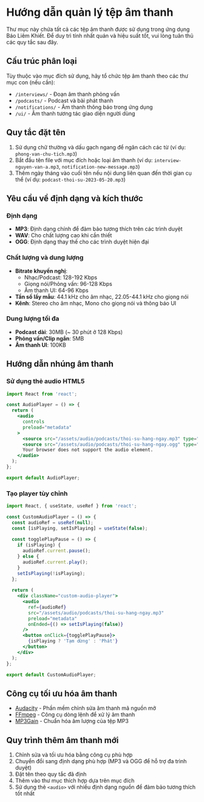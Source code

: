 # Hướng dẫn quản lý tệp âm thanh

Thư mục này chứa tất cả các tệp âm thanh được sử dụng trong ứng dụng Báo Liêm Khiết. Để duy trì tính nhất quán và hiệu suất tốt, vui lòng tuân thủ các quy tắc sau đây.

## Cấu trúc phân loại

Tùy thuộc vào mục đích sử dụng, hãy tổ chức tệp âm thanh theo các thư mục con (nếu cần):

- `/interviews/` - Đoạn âm thanh phỏng vấn
- `/podcasts/` - Podcast và bài phát thanh
- `/notifications/` - Âm thanh thông báo trong ứng dụng
- `/ui/` - Âm thanh tương tác giao diện người dùng

## Quy tắc đặt tên

1. Sử dụng chữ thường và dấu gạch ngang để ngăn cách các từ (ví dụ: `phong-van-chu-tich.mp3`)
2. Bắt đầu tên file với mục đích hoặc loại âm thanh (ví dụ: `interview-nguyen-van-a.mp3`, `notification-new-message.mp3`)
3. Thêm ngày tháng vào cuối tên nếu nội dung liên quan đến thời gian cụ thể (ví dụ: `podcast-thoi-su-2023-05-20.mp3`)

## Yêu cầu về định dạng và kích thước

### Định dạng
- **MP3**: Định dạng chính để đảm bảo tương thích trên các trình duyệt
- **WAV**: Cho chất lượng cao khi cần thiết
- **OGG**: Định dạng thay thế cho các trình duyệt hiện đại

### Chất lượng và dung lượng
- **Bitrate khuyến nghị**: 
  - Nhạc/Podcast: 128-192 Kbps
  - Giọng nói/Phỏng vấn: 96-128 Kbps
  - Âm thanh UI: 64-96 Kbps
- **Tần số lấy mẫu**: 44.1 kHz cho âm nhạc, 22.05-44.1 kHz cho giọng nói
- **Kênh**: Stereo cho âm nhạc, Mono cho giọng nói và thông báo UI

### Dung lượng tối đa
- **Podcast dài**: 30MB (~ 30 phút ở 128 Kbps)
- **Phỏng vấn/Clip ngắn**: 5MB
- **Âm thanh UI**: 100KB

## Hướng dẫn nhúng âm thanh

### Sử dụng thẻ audio HTML5

```jsx
import React from 'react';

const AudioPlayer = () => {
  return (
    <audio 
      controls 
      preload="metadata"
    >
      <source src="/assets/audio/podcasts/thoi-su-hang-ngay.mp3" type="audio/mpeg" />
      <source src="/assets/audio/podcasts/thoi-su-hang-ngay.ogg" type="audio/ogg" />
      Your browser does not support the audio element.
    </audio>
  );
};

export default AudioPlayer;
```

### Tạo player tùy chỉnh

```jsx
import React, { useState, useRef } from 'react';

const CustomAudioPlayer = () => {
  const audioRef = useRef(null);
  const [isPlaying, setIsPlaying] = useState(false);
  
  const togglePlayPause = () => {
    if (isPlaying) {
      audioRef.current.pause();
    } else {
      audioRef.current.play();
    }
    setIsPlaying(!isPlaying);
  };
  
  return (
    <div className="custom-audio-player">
      <audio 
        ref={audioRef} 
        src="/assets/audio/podcasts/thoi-su-hang-ngay.mp3" 
        preload="metadata"
        onEnded={() => setIsPlaying(false)}
      />
      <button onClick={togglePlayPause}>
        {isPlaying ? 'Tạm dừng' : 'Phát'}
      </button>
    </div>
  );
};

export default CustomAudioPlayer;
```

## Công cụ tối ưu hóa âm thanh

- [Audacity](https://www.audacityteam.org/) - Phần mềm chỉnh sửa âm thanh mã nguồn mở
- [FFmpeg](https://ffmpeg.org/) - Công cụ dòng lệnh để xử lý âm thanh
- [MP3Gain](http://mp3gain.sourceforge.net/) - Chuẩn hóa âm lượng của tệp MP3

## Quy trình thêm âm thanh mới

1. Chỉnh sửa và tối ưu hóa bằng công cụ phù hợp
2. Chuyển đổi sang định dạng phù hợp (MP3 và OGG để hỗ trợ đa trình duyệt)
3. Đặt tên theo quy tắc đã định
4. Thêm vào thư mục thích hợp dựa trên mục đích
5. Sử dụng thẻ `<audio>` với nhiều định dạng nguồn để đảm bảo tương thích tốt nhất 